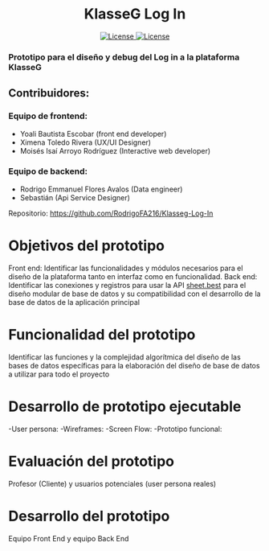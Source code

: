 <h1 align="center">KlasseG Log In</h1>
<p align="center">
    <a href="https://choosealicense.com/licenses/mpl-2.0/" target="_blank">
        <img src="https://img.shields.io/badge/License-Mozilla-green"
            alt="License">
    </a>
    <a href="https://makeapullrequest.com/" target="_blank">
        <img src="https://img.shields.io/badge/Pull%20Request-Welcome-green"
            alt="License">
    </a>
</p>

### Prototipo para el diseño y debug del Log in a la plataforma KlasseG

## Contribuidores:
### Equipo de frontend:
* Yoali Bautista Escobar (front end developer)
* Ximena Toledo Rivera (UX/UI Designer)
* Moisés Isaí Arroyo Rodríguez (Interactive web developer)
### Equipo de backend:
* Rodrigo Emmanuel Flores Avalos (Data engineer)
* Sebastián (Api Service Designer)

Repositorio: https://github.com/RodrigoFA216/Klasseg-Log-In

Objetivos del prototipo
===============================
Front end: Identificar las funcionalidades y módulos necesarios para el diseño de la plataforma tanto en interfaz como en funcionalidad. 
Back end: Identificar las conexiones y registros para usar la API [sheet.best](https://sheet.best/) para el diseño modular de base de datos y su compatibilidad con el desarrollo de la base de datos de la aplicación principal

Funcionalidad del prototipo
================================
Identificar las funciones y la complejidad algorítmica del diseño de las bases de datos específicas para la elaboración del diseño de base de datos a utilizar para todo el proyecto

Desarrollo de prototipo ejecutable
================================

-User persona: 
-Wireframes:
-Screen Flow:
-Prototipo funcional:

Evaluación del prototipo
================================
Profesor (Cliente) y usuarios potenciales (user persona reales)

Desarrollo del prototipo
================================
Equipo Front End y equipo Back End